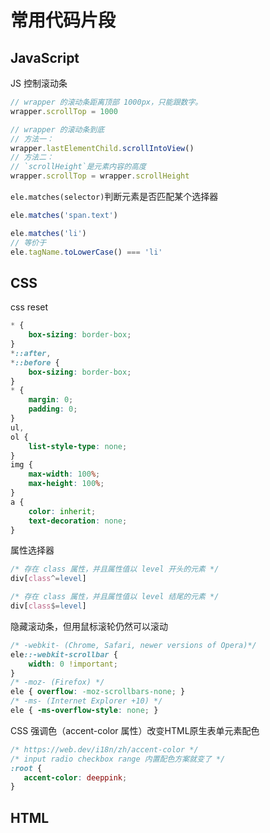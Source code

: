 # 常用代码片段

## JavaScript

JS 控制滚动条
```js
// wrapper 的滚动条距离顶部 1000px，只能跟数字。
wrapper.scrollTop = 1000

// wrapper 的滚动条到底
// 方法一：
wrapper.lastElementChild.scrollIntoView()
// 方法二：
// `scrollHeight`是元素内容的高度
wrapper.scrollTop = wrapper.scrollHeight
```

`ele.matches(selector)`判断元素是否匹配某个选择器

```javascript
ele.matches('span.text')

ele.matches('li')
// 等价于
ele.tagName.toLowerCase() === 'li'
```



## CSS

css reset

```css
* {
    box-sizing: border-box;
}
*::after,
*::before {
    box-sizing: border-box;
}
* {
    margin: 0;
    padding: 0;
}
ul,
ol {
    list-style-type: none;
}
img {
    max-width: 100%;
    max-height: 100%;
}
a {
    color: inherit;
    text-decoration: none;
}
```



属性选择器

```css
/* 存在 class 属性，并且属性值以 level 开头的元素 */
div[class^=level]

/* 存在 class 属性，并且属性值以 level 结尾的元素 */
div[class$=level]
```

隐藏滚动条，但用鼠标滚轮仍然可以滚动

```css
/* -webkit- (Chrome, Safari, newer versions of Opera)*/
ele::-webkit-scrollbar {
    width: 0 !important;
}
/* -moz- (Firefox) */
ele { overflow: -moz-scrollbars-none; }
/* -ms- (Internet Explorer +10) */
ele { -ms-overflow-style: none; }
```

CSS 强调色（accent-color 属性）改变HTML原生表单元素配色

```css
/* https://web.dev/i18n/zh/accent-color */
/* input radio checkbox range 内置配色方案就变了 */
:root {
   accent-color: deeppink; 
}
```



## HTML

